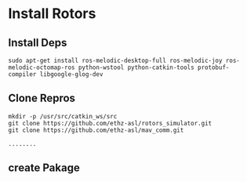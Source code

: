 # Install Rotors
## Install Deps
```
sudo apt-get install ros-melodic-desktop-full ros-melodic-joy ros-melodic-octomap-ros python-wstool python-catkin-tools protobuf-compiler libgoogle-glog-dev
```
## Clone Repros
```
mkdir -p /usr/src/catkin_ws/src
git clone https://github.com/ethz-asl/rotors_simulator.git
git clone https://github.com/ethz-asl/mav_comm.git

........
```

## create Pakage
